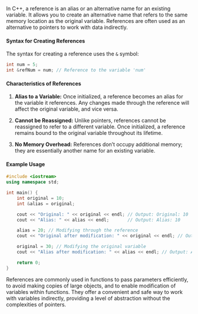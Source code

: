 [//]: # (### What Is a Reference?)

In C++, a reference is an alias or an alternative name for an existing variable. It allows you to create an alternative name that refers to the same memory location as the original variable. References are often used as an alternative to pointers to work with data indirectly.

#### Syntax for Creating References

The syntax for creating a reference uses the `&` symbol:

```cpp
int num = 5;
int &refNum = num; // Reference to the variable 'num'
```

#### Characteristics of References

1. **Alias to a Variable:** Once initialized, a reference becomes an alias for the variable it references. Any changes made through the reference will affect the original variable, and vice versa.

2. **Cannot be Reassigned:** Unlike pointers, references cannot be reassigned to refer to a different variable. Once initialized, a reference remains bound to the original variable throughout its lifetime.

3. **No Memory Overhead:** References don’t occupy additional memory; they are essentially another name for an existing variable.

#### Example Usage

```cpp
#include <iostream>
using namespace std;

int main() {
    int original = 10;
    int &alias = original;

    cout << "Original: " << original << endl; // Output: Original: 10
    cout << "Alias: " << alias << endl;       // Output: Alias: 10

    alias = 20; // Modifying through the reference
    cout << "Original after modification: " << original << endl; // Output: Original after modification: 20

    original = 30; // Modifying the original variable
    cout << "Alias after modification: " << alias << endl; // Output: Alias after modification: 30

    return 0;
}
```

References are commonly used in functions to pass parameters efficiently, to avoid making copies of large objects, and to enable modification of variables within functions. They offer a convenient and safe way to work with variables indirectly, providing a level of abstraction without the complexities of pointers.
